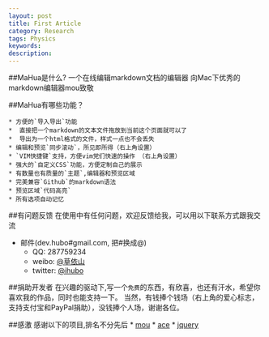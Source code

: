 ```yaml
---
layout: post
title: First Article 
category: Research 
tags: Physics 
keywords: 
description: 
---
```

##MaHua是什么?
    一个在线编辑markdown文档的编辑器
    向Mac下优秀的markdown编辑器mou致敬

##MaHua有哪些功能？

    * 方便的`导入导出`功能
    *  直接把一个markdown的文本文件拖放到当前这个页面就可以了
    *  导出为一个html格式的文件，样式一点也不会丢失
    * 编辑和预览`同步滚动`，所见即所得（右上角设置）
    * `VIM快捷键`支持，方便vim党们快速的操作 （右上角设置）
    * 强大的`自定义CSS`功能，方便定制自己的展示
    * 有数量也有质量的`主题`,编辑器和预览区域
    * 完美兼容`Github`的markdown语法
    * 预览区域`代码高亮`
    * 所有选项自动记忆

##有问题反馈
    在使用中有任何问题，欢迎反馈给我，可以用以下联系方式跟我交流

* 邮件(dev.hubo#gmail.com, 把#换成@)
    * QQ: 287759234
    * weibo: [@草依山](http://weibo.com/ihubo)
    * twitter: [@ihubo](http://twitter.com/ihubo)

##捐助开发者
    在兴趣的驱动下,写一个`免费`的东西，有欣喜，也还有汗水，希望你喜欢我的作品，同时也能支持一下。
    当然，有钱捧个钱场（右上角的爱心标志，支持支付宝和PayPal捐助），没钱捧个人场，谢谢各位。

##感激
    感谢以下的项目,排名不分先后
    * [mou](http://mouapp.com/) 
    * [ace](http://ace.ajax.org/)
    * [jquery](http://jquery.com)


